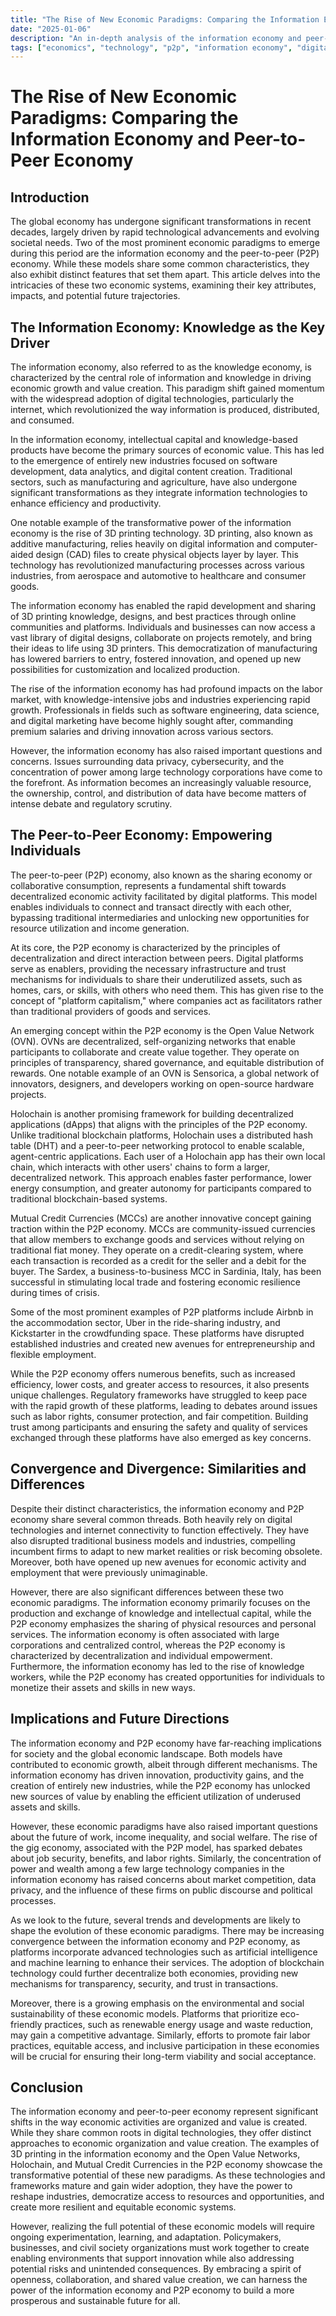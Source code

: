```yaml
---
title: "The Rise of New Economic Paradigms: Comparing the Information Economy and Peer-to-Peer Economy"
date: "2025-01-06"
description: "An in-depth analysis of the information economy and peer-to-peer economy, exploring their characteristics, impacts, and future trajectories."
tags: ["economics", "technology", "p2p", "information economy", "digital transformation"]
---
```


# The Rise of New Economic Paradigms: Comparing the Information Economy and Peer-to-Peer Economy

## Introduction

The global economy has undergone significant transformations in recent decades, largely driven by rapid technological advancements and evolving societal needs. Two of the most prominent economic paradigms to emerge during this period are the information economy and the peer-to-peer (P2P) economy. While these models share some common characteristics, they also exhibit distinct features that set them apart. This article delves into the intricacies of these two economic systems, examining their key attributes, impacts, and potential future trajectories.

## The Information Economy: Knowledge as the Key Driver

The information economy, also referred to as the knowledge economy, is characterized by the central role of information and knowledge in driving economic growth and value creation. This paradigm shift gained momentum with the widespread adoption of digital technologies, particularly the internet, which revolutionized the way information is produced, distributed, and consumed.

In the information economy, intellectual capital and knowledge-based products have become the primary sources of economic value. This has led to the emergence of entirely new industries focused on software development, data analytics, and digital content creation. Traditional sectors, such as manufacturing and agriculture, have also undergone significant transformations as they integrate information technologies to enhance efficiency and productivity.

One notable example of the transformative power of the information economy is the rise of 3D printing technology. 3D printing, also known as additive manufacturing, relies heavily on digital information and computer-aided design (CAD) files to create physical objects layer by layer. This technology has revolutionized manufacturing processes across various industries, from aerospace and automotive to healthcare and consumer goods.

The information economy has enabled the rapid development and sharing of 3D printing knowledge, designs, and best practices through online communities and platforms. Individuals and businesses can now access a vast library of digital designs, collaborate on projects remotely, and bring their ideas to life using 3D printers. This democratization of manufacturing has lowered barriers to entry, fostered innovation, and opened up new possibilities for customization and localized production.

The rise of the information economy has had profound impacts on the labor market, with knowledge-intensive jobs and industries experiencing rapid growth. Professionals in fields such as software engineering, data science, and digital marketing have become highly sought after, commanding premium salaries and driving innovation across various sectors.

However, the information economy has also raised important questions and concerns. Issues surrounding data privacy, cybersecurity, and the concentration of power among large technology corporations have come to the forefront. As information becomes an increasingly valuable resource, the ownership, control, and distribution of data have become matters of intense debate and regulatory scrutiny.

## The Peer-to-Peer Economy: Empowering Individuals

The peer-to-peer (P2P) economy, also known as the sharing economy or collaborative consumption, represents a fundamental shift towards decentralized economic activity facilitated by digital platforms. This model enables individuals to connect and transact directly with each other, bypassing traditional intermediaries and unlocking new opportunities for resource utilization and income generation.

At its core, the P2P economy is characterized by the principles of decentralization and direct interaction between peers. Digital platforms serve as enablers, providing the necessary infrastructure and trust mechanisms for individuals to share their underutilized assets, such as homes, cars, or skills, with others who need them. This has given rise to the concept of "platform capitalism," where companies act as facilitators rather than traditional providers of goods and services.

An emerging concept within the P2P economy is the Open Value Network (OVN). OVNs are decentralized, self-organizing networks that enable participants to collaborate and create value together. They operate on principles of transparency, shared governance, and equitable distribution of rewards. One notable example of an OVN is Sensorica, a global network of innovators, designers, and developers working on open-source hardware projects.

Holochain is another promising framework for building decentralized applications (dApps) that aligns with the principles of the P2P economy. Unlike traditional blockchain platforms, Holochain uses a distributed hash table (DHT) and a peer-to-peer networking protocol to enable scalable, agent-centric applications. Each user of a Holochain app has their own local chain, which interacts with other users' chains to form a larger, decentralized network. This approach enables faster performance, lower energy consumption, and greater autonomy for participants compared to traditional blockchain-based systems.

Mutual Credit Currencies (MCCs) are another innovative concept gaining traction within the P2P economy. MCCs are community-issued currencies that allow members to exchange goods and services without relying on traditional fiat money. They operate on a credit-clearing system, where each transaction is recorded as a credit for the seller and a debit for the buyer. The Sardex, a business-to-business MCC in Sardinia, Italy, has been successful in stimulating local trade and fostering economic resilience during times of crisis.

Some of the most prominent examples of P2P platforms include Airbnb in the accommodation sector, Uber in the ride-sharing industry, and Kickstarter in the crowdfunding space. These platforms have disrupted established industries and created new avenues for entrepreneurship and flexible employment.

While the P2P economy offers numerous benefits, such as increased efficiency, lower costs, and greater access to resources, it also presents unique challenges. Regulatory frameworks have struggled to keep pace with the rapid growth of these platforms, leading to debates around issues such as labor rights, consumer protection, and fair competition. Building trust among participants and ensuring the safety and quality of services exchanged through these platforms have also emerged as key concerns.

## Convergence and Divergence: Similarities and Differences

Despite their distinct characteristics, the information economy and P2P economy share several common threads. Both heavily rely on digital technologies and internet connectivity to function effectively. They have also disrupted traditional business models and industries, compelling incumbent firms to adapt to new market realities or risk becoming obsolete. Moreover, both have opened up new avenues for economic activity and employment that were previously unimaginable.

However, there are also significant differences between these two economic paradigms. The information economy primarily focuses on the production and exchange of knowledge and intellectual capital, while the P2P economy emphasizes the sharing of physical resources and personal services. The information economy is often associated with large corporations and centralized control, whereas the P2P economy is characterized by decentralization and individual empowerment. Furthermore, the information economy has led to the rise of knowledge workers, while the P2P economy has created opportunities for individuals to monetize their assets and skills in new ways.

## Implications and Future Directions

The information economy and P2P economy have far-reaching implications for society and the global economic landscape. Both models have contributed to economic growth, albeit through different mechanisms. The information economy has driven innovation, productivity gains, and the creation of entirely new industries, while the P2P economy has unlocked new sources of value by enabling the efficient utilization of underused assets and skills.

However, these economic paradigms have also raised important questions about the future of work, income inequality, and social welfare. The rise of the gig economy, associated with the P2P model, has sparked debates about job security, benefits, and labor rights. Similarly, the concentration of power and wealth among a few large technology companies in the information economy has raised concerns about market competition, data privacy, and the influence of these firms on public discourse and political processes.

As we look to the future, several trends and developments are likely to shape the evolution of these economic paradigms. There may be increasing convergence between the information economy and P2P economy, as platforms incorporate advanced technologies such as artificial intelligence and machine learning to enhance their services. The adoption of blockchain technology could further decentralize both economies, providing new mechanisms for transparency, security, and trust in transactions.

Moreover, there is a growing emphasis on the environmental and social sustainability of these economic models. Platforms that prioritize eco-friendly practices, such as renewable energy usage and waste reduction, may gain a competitive advantage. Similarly, efforts to promote fair labor practices, equitable access, and inclusive participation in these economies will be crucial for ensuring their long-term viability and social acceptance.

## Conclusion

The information economy and peer-to-peer economy represent significant shifts in the way economic activities are organized and value is created. While they share common roots in digital technologies, they offer distinct approaches to economic organization and value creation. The examples of 3D printing in the information economy and the Open Value Networks, Holochain, and Mutual Credit Currencies in the P2P economy showcase the transformative potential of these new paradigms. As these technologies and frameworks mature and gain wider adoption, they have the power to reshape industries, democratize access to resources and opportunities, and create more resilient and equitable economic systems.

However, realizing the full potential of these economic models will require ongoing experimentation, learning, and adaptation. Policymakers, businesses, and civil society organizations must work together to create enabling environments that support innovation while also addressing potential risks and unintended consequences. By embracing a spirit of openness, collaboration, and shared value creation, we can harness the power of the information economy and P2P economy to build a more prosperous and sustainable future for all.
